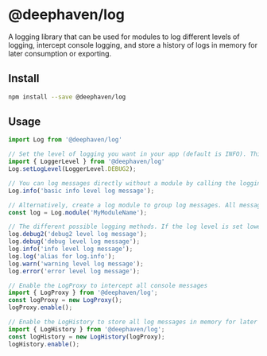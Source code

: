 # @deephaven/log

A logging library that can be used for modules to log different levels of logging, intercept console logging, and store a history of logs in memory for later consumption or exporting.

## Install

```bash
npm install --save @deephaven/log
```

## Usage

```javascript
import Log from '@deephaven/log'

// Set the level of logging you want in your app (default is INFO). This can be changed dynamically.
import { LoggerLevel } from '@deephaven/log'
Log.setLogLevel(LoggerLevel.DEBUG2);

// You can log messages directly without a module by calling the logging methods directly
Log.info('basic info level log message');

// Alternatively, create a log module to group log messages. All messages logged to this module will be prefixed with `[MyModuleName]`.
const log = Log.module('MyModuleName');

// The different possible logging methods. If the log level is set lower than the recorded method, it will not be logged.
log.debug2('debug2 level log message');
log.debug('debug level log message');
log.info('info level log message');
log.log('alias for log.info');
log.warn('warning level log message');
log.error('error level log message');

// Enable the LogProxy to intercept all console messages
import { LogProxy } from '@deephaven/log';
const logProxy = new LogProxy();
logProxy.enable();

// Enable the LogHistory to store all log messages in memory for later consumption or exporting (requires LogProxy to be enabled already)
import { LogHistory } from '@deephaven/log';
const logHistory = new LogHistory(logProxy);
logHistory.enable();
```